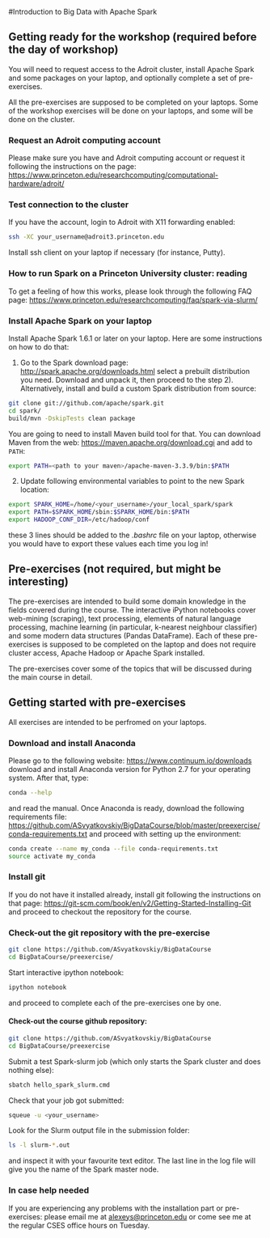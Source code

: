 #Introduction to Big Data with Apache Spark

## Getting ready for the workshop (required before the day of workshop)

You will need to request access to the Adroit cluster, install Apache Spark and some packages on your laptop, and optionally complete a set of pre-exercises.

All the pre-exercises are supposed to be completed on your laptops. Some of the workshop exercises will be done on your laptops, and some will be done on the cluster.

### Request an Adroit computing account

Please make sure you have and Adroit computing account or request it following the instructions on the page:
https://www.princeton.edu/researchcomputing/computational-hardware/adroit/

### Test connection to the cluster

If you have the account, login to Adroit with X11 forwarding enabled:

```bash
ssh -XC your_username@adroit3.princeton.edu
```

Install ssh client on your laptop if necessary (for instance, Putty).

### How to run Spark on a Princeton University cluster: reading

To get a feeling of how this works, please look through the following FAQ page:
https://www.princeton.edu/researchcomputing/faq/spark-via-slurm/


### Install Apache Spark on your laptop

Install Apache Spark 1.6.1 or later on your laptop. Here are some instructions on how to do that:
1) Go to the Spark download page: http://spark.apache.org/downloads.html
select a prebuilt distribution you need. Download and unpack it, then proceed to the step 2). Alternatively, install and build a custom Spark distribution from source:

```bash
git clone git://github.com/apache/spark.git
cd spark/
build/mvn -DskipTests clean package
```

You are going to need to install Maven build tool for that. 
You can download Maven from the web: https://maven.apache.org/download.cgi and add to `PATH`:
```bash
export PATH=<path to your maven>/apache-maven-3.3.9/bin:$PATH
```

2) Update following environmental variables to point to the new Spark location:

```bash
export SPARK_HOME=/home/<your_username>/your_local_spark/spark
export PATH=$SPARK_HOME/sbin:$SPARK_HOME/bin:$PATH
export HADOOP_CONF_DIR=/etc/hadoop/conf
```

these 3 lines should be added to the *.bashrc* file on your laptop, otherwise you would have to export these values each time you log in!

## Pre-exercises (not required, but might be interesting)

The pre-exercises are intended to build some domain knowledge in the fields covered during the course. 
The interactive iPython notebooks cover web-mining (scraping), text processing, elements of natural language processing, machine learning (in particular, k-nearest neighbour classifier) and some modern data structures (Pandas DataFrame). 
Each of these pre-exercises is supposed to be completed on the laptop and does not require cluster access, Apache Hadoop or Apache Spark installed.

The pre-exercises cover some of the topics that will be discussed during the main course in detail.

## Getting started with pre-exercises

All exercises are intended to be perfromed on your laptops. 

### Download and install Anaconda

Please go to the following website: https://www.continuum.io/downloads
download and install Anaconda version for Python 2.7 for your operating system. After that, type:

```bash
conda --help
```
and read the manual.
Once Anaconda is ready, download the following requirements file: https://github.com/ASvyatkovskiy/BigDataCourse/blob/master/preexercise/conda-requirements.txt
and proceed with setting up the environment:

```bash
conda create --name my_conda --file conda-requirements.txt
source activate my_conda
```

### Install git

If you do not have it installed already, install git following the instructions on that page: https://git-scm.com/book/en/v2/Getting-Started-Installing-Git
and proceed to checkout the repository for the course.

### Check-out the git repository with the pre-exercise 

```bash
git clone https://github.com/ASvyatkovskiy/BigDataCourse
cd BigDataCourse/preexercise/
```

Start interactive ipython notebook:
```bash
ipython notebook
```
and proceed to complete each of the pre-exercises one by one.


#### Check-out the course github repository:

```bash
git clone https://github.com/ASvyatkovskiy/BigDataCourse 
cd BigDataCourse/preexercise
```

Submit a test Spark-slurm job (which only starts the Spark cluster and does nothing else):
```bash
sbatch hello_spark_slurm.cmd
```

Check that your job got submitted:
```bash
squeue -u <your_username>
```

Look for the Slurm output file in the submission folder:
```bash
ls -l slurm-*.out
```
and inspect it with your favourite text editor. The last line in the log file will give you the name of the Spark master node.


### In case help needed
If you are experiencing any problems with the installation part or pre-exercises: please email me at alexeys@princeton.edu or come see me at the regular CSES office hours on Tuesday.
